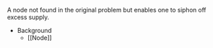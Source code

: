 A node not found in the original problem but enables one to siphon off excess supply.

- Background
	- [[Node]]